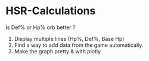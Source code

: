 # HSR-Calculations

Is Def% or Hp% orb better ?

1. Display multiple lines (Hp%, Def%, Base Hp)
2. Find a way to add data from the game automatically.
3. Make the graph pretty & with plotly
